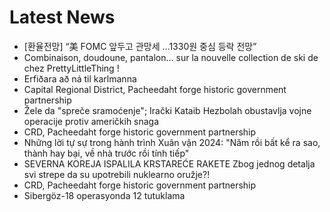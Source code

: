 # Latest News
-  [환율전망] “美 FOMC 앞두고 관망세 …1330원 중심 등락 전망”
-  Combinaison, doudoune, pantalon... sur la nouvelle collection de ski de chez PrettyLittleThing !
-  Erfiðara að ná til karlmanna
-  Capital Regional District, Pacheedaht forge historic government partnership
-  Žele da "spreče sramoćenje"; Irački Kataib Hezbolah obustavlja vojne operacije protiv američkih snaga
-  CRD, Pacheedaht forge historic government partnership
-  Những lời tự sự trong hành trình Xuân vận 2024: "Năm rồi bất kể ra sao, thành hay bại, về nhà trước rồi tính tiếp"
-  SEVERNA KOREJA ISPALILA KRSTAREĆE RAKETE Zbog jednog detalja svi strepe da su upotrebili nuklearno oružje?!
-  CRD, Pacheedaht forge historic government partnership
-  Sibergöz-18 operasyonda 12 tutuklama
